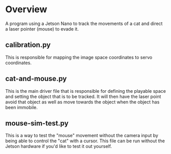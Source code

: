 # Overview

A program using a Jetson Nano to track the movements of a cat and direct a laser pointer (mouse) to evade it.

## calibration.py

This is responsible for mapping the image space coordinates to servo coordinates.

## cat-and-mouse.py

This is the main driver file that is responsible for defining the playable space and setting the object that is to be tracked. It will then have the laser point avoid that object as well as move towards the object when the object has been immobile.

## mouse-sim-test.py

This is a way to test the "mouse" movement without the camera input by being able to control the "cat" with a cursor. This file can be run without the Jetson hardware if you'd like to test it out yourself.
